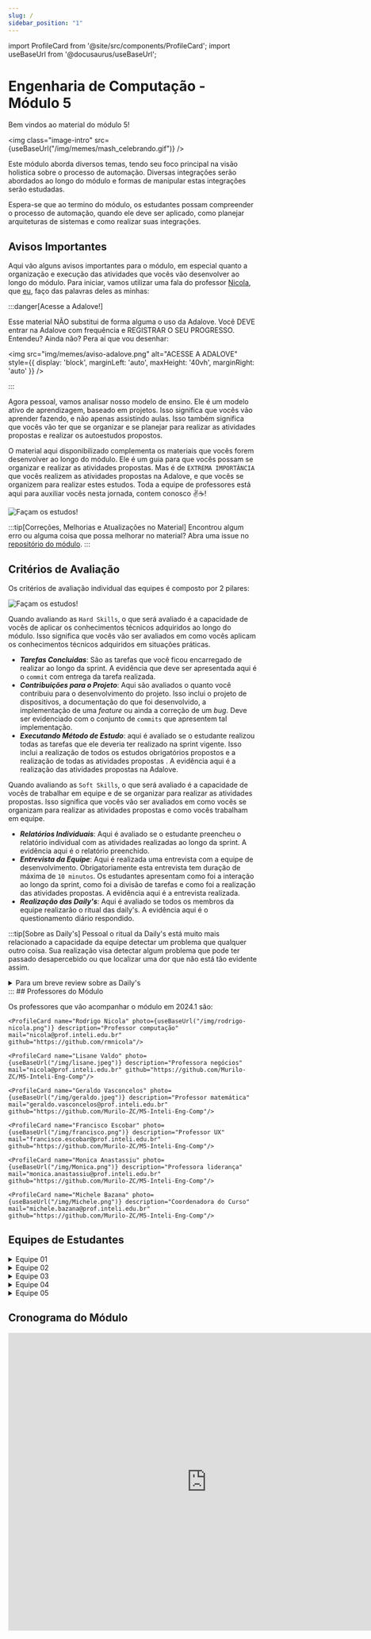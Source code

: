 ```yaml
---
slug: /
sidebar_position: "1"
---
```


import ProfileCard from '@site/src/components/ProfileCard';
import useBaseUrl from '@docusaurus/useBaseUrl';

# Engenharia de Computação - Módulo 5

Bem vindos ao material do módulo 5!

<img class="image-intro" src={useBaseUrl("/img/memes/mash_celebrando.gif")} />

Este módulo aborda diversos temas, tendo seu foco principal na visão holistica sobre o processo de automação. Diversas integrações serão abordados ao longo do módulo e formas de manipular estas integrações serão estudadas.

Espera-se que ao termino do módulo, os estudantes possam compreender o processo de automação, quando ele deve ser aplicado, como planejar arquiteturas de sistemas e como realizar suas integrações.

## Avisos Importantes

Aqui vão alguns avisos importantes para o módulo, em especial quanto a organização e execução das atividades que vocês vão desenvolver ao longo do módulo. Para iniciar, vamos utilizar uma fala do professor [Nicola](https://github.com/rmnicola), que [eu](https://github.com/Murilo-ZC), faço das palavras deles as minhas: 

:::danger[Acesse a Adalove!]

Esse material NÃO substitui de forma alguma o uso da Adalove. Você DEVE entrar na Adalove com frequência e REGISTRAR O SEU PROGRESSO. Entendeu? Ainda não? Pera aí que vou desenhar:

<img src="img/memes/aviso-adalove.png" alt="ACESSE A ADALOVE" style={{ display: 'block', marginLeft: 'auto', maxHeight: '40vh', marginRight: 'auto' }} />

:::

Agora pessoal, vamos analisar nosso modelo de ensino. Ele é um modelo ativo de aprendizagem, baseado em projetos. Isso significa que vocês vão aprender fazendo, e não apenas assistindo aulas. Isso também significa que vocês vão ter que se organizar e se planejar para realizar as atividades propostas e realizar os autoestudos propostos. 

O material aqui disponibilizado complementa os materiais que vocês forem desenvolver ao longo do módulo. Ele é um guia para que vocês possam se organizar e realizar as atividades propostas. Mas é de `EXTREMA IMPORTÂNCIA` que vocês realizem as atividades propostas na Adalove, e que vocês se organizem para realizar estes estudos. Toda a equipe de professores está aqui para auxiliar vocês nesta jornada, contem conosco ✌️☕️!

<img class="image-intro" src="img/memes/mash_treinamento.gif" alt="Façam os estudos!"/>


:::tip[Correções, Melhorias e Atualizações no Material]
Encontrou algum erro ou alguma coisa que possa melhorar no material? Abra uma issue no [repositório do módulo](https://github.com/Murilo-ZC/M5-Inteli-Eng-Comp).
:::


## Critérios de Avaliação

Os critérios de avaliação individual das equipes é composto por 2 pilares:

<img class="image-intro" src="img/criterio_avaliacao_individual.jpg" alt="Façam os estudos!"/>

Quando avaliando as `Hard Skills`, o que será avaliado é a capacidade de vocês de aplicar os conhecimentos técnicos adquiridos ao longo do módulo. Isso significa que vocês vão ser avaliados em como vocês aplicam os conhecimentos técnicos adquiridos em situações práticas.

- ***Tarefas Concluidas***: São as tarefas que você ficou encarregado de realizar ao longo da sprint. A evidência que deve ser apresentada aqui é o `commit` com entrega da tarefa realizada.
- ***Contribuições para o Projeto***: Aqui são avaliados o quanto você contribuiu para o desenvolvimento do projeto. Isso inclui o projeto de dispositivos, a documentação do que foi desenvolvido, a implementação de uma *feature* ou ainda a correção de um *bug*. Deve ser evidenciado com o conjunto de `commits` que apresentem tal implementação.
- ***Executando Método de Estudo***: aqui é avaliado se o estudante realizou todas as tarefas que ele deveria ter realizado na sprint vigente. Isso inclui a realização de todos os estudos obrigatórios propostos e a realização de todas as atividades propostas . A evidência aqui é a realização das atividades propostas na Adalove.

Quando avaliando as `Soft Skills`, o que será avaliado é a capacidade de vocês de trabalhar em equipe e de se organizar para realizar as atividades propostas. Isso significa que vocês vão ser avaliados em como vocês se organizam para realizar as atividades propostas e como vocês trabalham em equipe.

- ***Relatórios Individuais***: Aqui é avaliado se o estudante preencheu o relatório individual com as atividades realizadas ao longo da sprint. A evidência aqui é o relatório preenchido.
- ***Entrevista da Equipe***: Aqui é realizada uma entrevista com a equipe de desenvolvimento. Obrigatoriamente esta entrevista tem duração de máxima de `10 minutos`. Os estudantes apresentam como foi a interação ao longo da sprint, como foi a divisão de tarefas e como foi a realização das atividades propostas. A evidência aqui é a entrevista realizada.
- ***Realização das Daily's***: Aqui é avaliado se todos os membros da equipe realizarão o ritual das daily's. A evidência aqui é o questionamento diário respondido.

:::tip[Sobre as Daily's]
Pessoal o ritual da Daily's está muito mais relacionado a capacidade da equipe detectar um problema que qualquer outro coisa. Sua realização visa detectar algum problema que pode ter passado desapercebido ou que localizar uma dor que não está tão evidente assim.

<details> 
<summary mdxType="summary">Para um breve review sobre as Daily's</summary>

<iframe width="560" height="315" src="https://www.youtube.com/embed/o2nIU2-Xq3s?si=Aq1-KcF3Nnptjnud" title="YouTube video player" frameborder="0" allow="accelerometer; autoplay; clipboard-write; encrypted-media; gyroscope; picture-in-picture; web-share" allowfullscreen style={{ display: 'block', marginLeft: 'auto', maxHeight: '40vh', marginRight: 'auto' , marginBottom: '12px'}}></iframe>

<iframe width="560" height="315" src="https://www.youtube.com/embed/MARBZbCw9tA?si=eN7B2VeIg8umZnjc" title="YouTube video player" frameborder="0" allow="accelerometer; autoplay; clipboard-write; encrypted-media; gyroscope; picture-in-picture; web-share" allowfullscreen style={{ display: 'block', marginLeft: 'auto', maxHeight: '40vh', marginRight: 'auto' , marginBottom: '12px'}}></iframe>

</details> 
:::
## Professores do Módulo

Os professores que vão acompanhar o módulo em 2024.1 são:

<section class="profile-card-display">
    <ProfileCard name="Murilo Zanini" photo={useBaseUrl("/img/murilo.jpeg")} description="Professor orientador e de computação" mail="murilo.zanini@prof.inteli.edu.br" github="https://github.com/Murilo-ZC"/>

    <ProfileCard name="Rodrigo Nicola" photo={useBaseUrl("/img/rodrigo-nicola.png")} description="Professor computação" mail="nicola@prof.inteli.edu.br" github="https://github.com/rmnicola"/>

    <ProfileCard name="Lisane Valdo" photo={useBaseUrl("/img/lisane.jpeg")} description="Professora negócios" mail="nicola@prof.inteli.edu.br" github="https://github.com/Murilo-ZC/M5-Inteli-Eng-Comp"/>

    <ProfileCard name="Geraldo Vasconcelos" photo={useBaseUrl("/img/geraldo.jpeg")} description="Professor matemática" mail="geraldo.vasconcelos@prof.inteli.edu.br" github="https://github.com/Murilo-ZC/M5-Inteli-Eng-Comp"/>

    <ProfileCard name="Francisco Escobar" photo={useBaseUrl("/img/francisco.png")} description="Professor UX" mail="francisco.escobar@prof.inteli.edu.br" github="https://github.com/Murilo-ZC/M5-Inteli-Eng-Comp"/>

    <ProfileCard name="Monica Anastassiu" photo={useBaseUrl("/img/Monica.png")} description="Professora liderança" mail="monica.anastassiu@prof.inteli.edu.br" github="https://github.com/Murilo-ZC/M5-Inteli-Eng-Comp"/>

    <ProfileCard name="Michele Bazana" photo={useBaseUrl("/img/Michele.png")} description="Coordenadora do Curso" mail="michele.bazana@prof.inteli.edu.br" github="https://github.com/Murilo-ZC/M5-Inteli-Eng-Comp"/>
</section>

## Equipes de Estudantes

<details> 
<summary mdxType="summary">Equipe 01</summary>

:::tip[Github]
[Link](https://github.com/Inteli-College/2024-T0008-EC05-G01)
:::

- Breno Arthur Guimarães Santos
- Eduardo Henrique dos Santos
- Gabrielle Mitoso Araujo Santos
- Gustavo Wagon Widman
- Isabelle Beatriz Vasquez Oliveira
- Ivan Fellipy Gonçalves Ferreira
- Luiz Fernando Haddad Saad Villaça Leão
- Marco Antonio Rizzi Meneguetti

</details> 

<details> 
<summary mdxType="summary">Equipe 02</summary>

:::tip[Github]
[Link](https://github.com/Inteli-College/2024-T0008-EC05-G02)
:::

- Ana Clara Madureira Marques
- Guilherme Ferreira Linhares
- Gustavo Gouveia
- José Vitor Alencar Silva
- Lucas Nogueira Storelli de Luccas
- Luiza Souza Rubim
- Pedro Henrique de Azeredo Coutinho Cruz

</details> 

<details> 
<summary mdxType="summary">Equipe 03</summary>

:::tip[Github]
[Link](https://github.com/Inteli-College/2024-T0008-EC05-G02)
:::

- Antonio Artimonte Vaz Guimarães
- Daniel Quintão Dávila
- Gabriel Gallo Menequini Coutinho
- Gustavo Machado Esteves
- Laura Padilha Bueno
- Rafaela Cristina Rojas Lemos
- Raí de Oliveira Cajé

</details> 

<details> 
<summary mdxType="summary">Equipe 04</summary>

:::tip[Github]
[Link](https://github.com/Inteli-College/2024-T0008-EC05-G02)
:::

- Cecília Gio Alonso Gonçalves
- Eduardo Santos Barreto
- Fernando Antonio Sampaio Cabral de Vasconcellos
- Lídia Cruz Mariano
- Luan Ramos de Mello
- Murilo de Souza Prianti Silva
- Ólin Medeiros Costa

</details> 

<details> 
<summary mdxType="summary">Equipe 05</summary>

:::tip[Github]
[Link](https://github.com/Inteli-College/2024-T0008-EC05-G02)
:::

- Bruno Gottardo Conti
- Caio Teixeira de Paula
- Eduardo França Porto
- Gabrielle Dias Cartaxo
- Mário Ventura Medeiros
- Rodrigo Sales Freire dos Santos
- Vitória Novaes Xavier

</details> 

## Cronograma do Módulo

<iframe src="https://calendar.google.com/calendar/embed?height=600&wkst=1&bgcolor=%23ffffff&ctz=America%2FSao_Paulo&showTz=0&showCalendars=0&showPrint=0&showTabs=1&src=Y180OTBjYTEwYTc0MzdhMTA4Yzg2ZTEyYjkxYTljMzQ3M2E2MzEyZmMzNTA0M2IzZGJhNWQ0YjZkNDk2ZGYyMTM3QGdyb3VwLmNhbGVuZGFyLmdvb2dsZS5jb20&color=%23F6BF26" class="calendar-display" width="800" height="600" frameborder="0" scrolling="no"></iframe>





